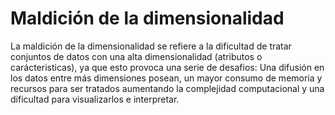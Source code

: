 # Maldición de la dimensionalidad

La maldición de la dimensionalidad se refiere a la dificultad de tratar conjuntos de datos con una alta dimensionalidad (atributos o carácteristicas), ya que esto provoca una serie de desafios: Una difusión en los datos entre más dimensiones posean, un mayor consumo de memoria y recursos para ser tratados aumentando la complejidad computacional y una dificultad para visualizarlos e interpretar.
